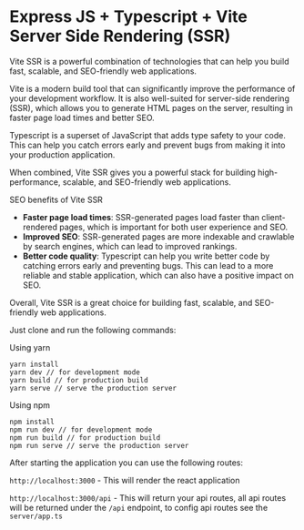# Express JS + Typescript + Vite Server Side Rendering (SSR)


Vite SSR is a powerful combination of technologies that can help you build fast, scalable, and SEO-friendly web applications.

Vite is a modern build tool that can significantly improve the performance of your development workflow. It is also well-suited for server-side rendering (SSR), which allows you to generate HTML pages on the server, resulting in faster page load times and better SEO.

Typescript is a superset of JavaScript that adds type safety to your code. This can help you catch errors early and prevent bugs from making it into your production application.

When combined, Vite SSR gives you a powerful stack for building high-performance, scalable, and SEO-friendly web applications.

SEO benefits of Vite SSR

* **Faster page load times**: SSR-generated pages load faster than client-rendered pages, which is important for both user experience and SEO.
* **Improved SEO**: SSR-generated pages are more indexable and crawlable by search engines, which can lead to improved rankings.
* **Better code quality**: Typescript can help you write better code by catching errors early and preventing bugs. This can lead to a more reliable and stable application, which can also have a positive impact on SEO.

Overall, Vite SSR is a great choice for building fast, scalable, and SEO-friendly web applications.

Just clone and run the following commands:

Using yarn
```
yarn install
yarn dev // for development mode
yarn build // for production build
yarn serve // serve the production server
```

Using npm
```
npm install
npm run dev // for development mode
npm run build // for production build
npm run serve // serve the production server
```

After starting the application you can use the following routes:

`http://localhost:3000` - This will render the react application

`http://localhost:3000/api` - This will return your api routes, all api routes will be returned under the `/api` endpoint, to config api routes see the `server/app.ts`